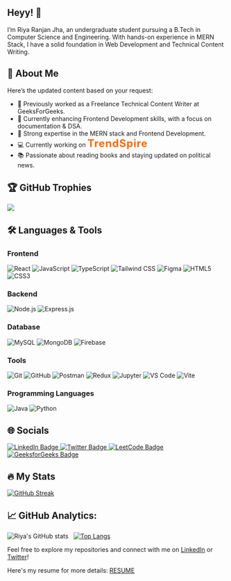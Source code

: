 ## Heyy! 👋

I’m Riya Ranjan Jha, an undergraduate student pursuing a B.Tech in Computer Science and Engineering. With hands-on experience in MERN Stack, I have a solid foundation in Web Development and Technical Content Writing.

## 💫 About Me

Here’s the updated content based on your request:

- 🔭 Previously worked as a Freelance Technical Content Writer at GeeksForGeeks.
- 🌱 Currently enhancing Frontend Development skills, with a focus on documentation & DSA.
- 🚀 Strong expertise in the MERN stack and Frontend Development.
- 💻 Currently working on <a href="https://github.com/riya-rjha/TrendSpire-E-CommerceSite" style="font-size: 1.5rem; font-weight: bold; color: #ff6600; text-decoration: none; letter-spacing: 1px; transition: color 0.3s, transform 0.3s;" onmouseover="this.style.color='#ff3300'; this.style.transform='scale(1.1)';" onmouseout="this.style.color='#ff6600'; this.style.transform='scale(1)';">TrendSpire</a>
- 📚 Passionate about reading books and staying updated on political news.

## 🏆 GitHub Trophies
![](https://github-profile-trophy.vercel.app/?username=riya-rjha&theme=radical&no-frame=false&no-bg=false&margin-w=4)

## 🛠️ Languages & Tools

### Frontend  
![React](https://img.shields.io/badge/React-20232A?style=for-the-badge&logo=react&logoColor=61DAFB)   ![JavaScript](https://img.shields.io/badge/JavaScript-323330?style=for-the-badge&logo=javascript&logoColor=F7DF1E)   ![TypeScript](https://img.shields.io/badge/TypeScript-007ACC?style=for-the-badge&logo=typescript&logoColor=white)   ![Tailwind CSS](https://img.shields.io/badge/TailwindCSS-06B6D4?style=for-the-badge&logo=tailwindcss&logoColor=white)   ![Figma](https://img.shields.io/badge/Figma-F24E1E?style=for-the-badge&logo=figma&logoColor=white)   ![HTML5](https://img.shields.io/badge/HTML5-E34F26?style=for-the-badge&logo=html5&logoColor=white)   ![CSS3](https://img.shields.io/badge/CSS3-1572B6?style=for-the-badge&logo=css3&logoColor=white)  

### Backend  
![Node.js](https://img.shields.io/badge/Node.js-43853D?style=for-the-badge&logo=node.js&logoColor=white)   ![Express.js](https://img.shields.io/badge/Express.js-404D59?style=for-the-badge)  

### Database  
![MySQL](https://img.shields.io/badge/MySQL-4479A1?style=for-the-badge&logo=mysql&logoColor=white)   ![MongoDB](https://img.shields.io/badge/MongoDB-4EA94B?style=for-the-badge&logo=mongodb&logoColor=white)   ![Firebase](https://img.shields.io/badge/Firebase-FFCA28?style=for-the-badge&logo=firebase&logoColor=black)  

### Tools  
![Git](https://img.shields.io/badge/Git-F05032?style=for-the-badge&logo=git&logoColor=white)   ![GitHub](https://img.shields.io/badge/GitHub-181717?style=for-the-badge&logo=github&logoColor=white)   ![Postman](https://img.shields.io/badge/Postman-FF6C37?style=for-the-badge&logo=postman&logoColor=white)   ![Redux](https://img.shields.io/badge/Redux-764ABC?style=for-the-badge&logo=redux&logoColor=white)   ![Jupyter](https://img.shields.io/badge/Jupyter-F37626?style=for-the-badge&logo=jupyter&logoColor=white)   ![VS Code](https://img.shields.io/badge/VSCode-0078D4?style=for-the-badge&logo=visualstudiocode&logoColor=white)   ![Vite](https://img.shields.io/badge/Vite-646CFF?style=for-the-badge&logo=vite&logoColor=white)  

### Programming Languages  
![Java](https://img.shields.io/badge/Java-ED8B00?style=for-the-badge&logo=java&logoColor=white)   ![Python](https://img.shields.io/badge/Python-3776AB?style=for-the-badge&logo=python&logoColor=white)  

## 🌐 Socials

<div id="badges">
  <a href="www.linkedin.com/in/riyarjha">
    <img src="https://img.shields.io/badge/LinkedIn-blue?style=for-the-badge&logo=linkedin&logoColor=white" alt="LinkedIn Badge"/>
  </a>
  <a href="https://x.com/riya_rjha">
    <img src="https://img.shields.io/badge/Twitter-blue?style=for-the-badge&logo=twitter&logoColor=white" alt="Twitter Badge"/>
  </a>
  <!-- LeetCode Badge -->
  <a href="https://leetcode.com/riyarjha" target="_blank">
    <img src="https://img.shields.io/badge/LeetCode-FFA116?style=for-the-badge&logo=leetcode&logoColor=black" alt="LeetCode Badge"/>
  </a>
  <!-- GeeksforGeeks Badge -->
  <a href="https://auth.geeksforgeeks.org/user/riyarjha/?utm_source=geeksforgeeks&utm_medium=my_profile&utm_campaign=auth_user" target="_blank">
    <img src="https://img.shields.io/badge/GeeksforGeeks-0F9D58?style=for-the-badge&logo=geeksforgeeks&logoColor=white" alt="GeeksforGeeks Badge"/>
  </a>
</div>


##  :fire: My Stats 

<a href="https://git.io/streak-stats"><img src="https://streak-stats.demolab.com?user=riya-rjha" alt="GitHub Streak" /></a>
<!-- Learning & Projects Section -->


## :chart_with_upwards_trend: GitHub Analytics:
![Riya's GitHub stats](https://github-readme-stats.vercel.app/api?username=riya-rjha&show_icons=true&theme=dark)&nbsp;&nbsp;
[![Top Langs](https://github-readme-stats.vercel.app/api/top-langs/?username=riya-rjha&layout=donut)](https://github.com/riya-rjha/github-readme-stats) 


Feel free to explore my repositories and connect with me on [LinkedIn](www.linkedin.com/in/riyarjha) or [Twitter](https://x.com/riya_rjha)!

Here's my resume for more details: <a href="https://drive.google.com/file/d/1N_595NLXrAQzfKQ1I0dxC5oOpjTzNkWr/view" target="_blank">RESUME</a>

